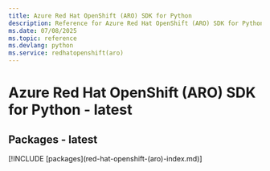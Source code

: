 ```yaml
---
title: Azure Red Hat OpenShift (ARO) SDK for Python
description: Reference for Azure Red Hat OpenShift (ARO) SDK for Python
ms.date: 07/08/2025
ms.topic: reference
ms.devlang: python
ms.service: redhatopenshift(aro)
---
```

# Azure Red Hat OpenShift (ARO) SDK for Python - latest
## Packages - latest
[!INCLUDE [packages](red-hat-openshift-(aro\)-index.md)]